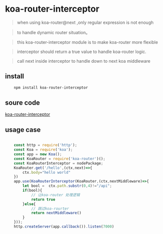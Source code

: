 # koa-router-interceptor


> when using koa-router@next ,only regular expression is not enough

> to handle dynamic router situation。

> this  koa-router-interceptor module is to make koa-router more flexible

> interceptor should return a true value to handle koa-router logic.

> call next inside interceptor to handle down to next koa middleware

## install

```bash
    npm install koa-router-interceptor
```

## soure code
[koa-router-interceptor](./babel/index.js)

## usage case

```javascript

    const http = require('http');
    const Koa = require('koa');
    const app = new Koa();
    const KoaRouter = require('koa-router')();
    const KoaRouterInterceptor = nodePackage;
    KoaRouter.get('/hello',(ctx,next)=>{
        ctx.body="hello world"
    })
    app.use(KoaRouterInterceptor(KoaRouter,(ctx,nextMiddleware)=>{
        let bool =  ctx.path.substr(0,4)!="/api";
        if(bool){
            // 让koa-router 处理逻辑
            return true
        }else{
            // 跳过koa-rourter
            return nextMiddleware()
        }
    }));
    http.createServer(app.callback()).listen(7000)

```






